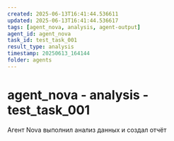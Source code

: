 ```yaml
---
created: 2025-06-13T16:41:44.536611
updated: 2025-06-13T16:41:44.536617
tags: [agent_nova, analysis, agent-output]
agent_id: agent_nova
task_id: test_task_001
result_type: analysis
timestamp: 20250613_164144
folder: agents
---
```


# agent_nova - analysis - test_task_001

Агент Nova выполнил анализ данных и создал отчёт